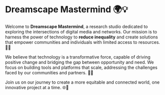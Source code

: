# Dreamscape Mastermind 🌍💡

Welcome to **Dreamscape Mastermind**, a research studio dedicated to exploring the intersections of digital media and networks. Our mission is to harness the power of technology to **reduce inequality** and create solutions that empower communities and individuals with limited access to resources. 🚀✨

We believe that technology is a transformative force, capable of driving positive change and bridging the gap between opportunity and need. We focus on building tools and platforms that scale, addressing the challenges faced by our communities and partners. 🌱🤝

Join us on our journey to create a more equitable and connected world, one innovative project at a time. 🌐🔧
